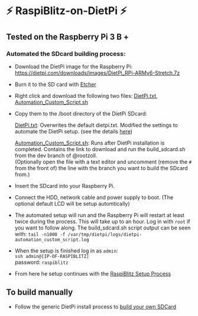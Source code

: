 # ⚡️ RaspiBlitz-on-DietPi ⚡️
## Tested on the Raspberry Pi 3 B +

### Automated the SDcard building process:

* Download the DietPi image for the Raspberry Pi:   
https://dietpi.com/downloads/images/DietPi_RPi-ARMv6-Stretch.7z  
* Burn it to the SD card with [Etcher](https://www.balena.io/etcher/)

* Right click and download the following two files: [DietPi.txt](/dietpi/boot/dietpi.txt), [Automation_Custom_Script.sh](/dietpi/boot/Automation_Custom_Script.sh)
* Copy them to the /boot directory of the DietPi SDcard:

    [DietPi.txt](/dietpi/boot/dietpi.txt): Overwrites the default dietpi.txt. Modified the settings to automate the DietPi setup. (see the details [here](https://github.com/rootzoll/raspiblitz/tree/master/dietpi#excerpts-from-the-default-dietpitxt))

    [Automation_Custom_Script.sh](/dietpi/boot/Automation_Custom_Script.sh): Runs after DietPi installation is completed. Contains the link to download and run the build_sdcard.sh from the dev branch of @rootzoll.  
    (Optionally open the file with a text editor and uncomment (remove the `#` from the front of) the line with the branch you want to build the SDcard from.) 

* Insert the SDcard into your Raspberry Pi.

* Connect the HDD, network cable and power supply to boot. (The optional default LCD will be setup automtically)

* The automated setup will run and the Raspberry Pi will restart at least twice during the process. This will take up to an hour. Log in with `root` if you want to follow along. The build_sdcard.sh script output can be seen with: `tail -n1000 -f /var/tmp/dietpi/logs/dietpi-automation_custom_script.log`

* When the setup is finished log in as `admin`:  
`ssh admin@[IP-OF-RASPIBLITZ]`  
password: `raspiblitz`

* From here he setup continues with the [RaspiBlitz Setup Process](https://github.com/rootzoll/raspiblitz/blob/master/README.md#setup-process-detailed-documentation)

## To build manually
* Follow the generic DietPi install process to [build your own SDCard](https://github.com/rootzoll/raspiblitz/tree/master/dietpi#general-guide-for-the-raspiblitz-on-dietpi)
